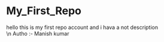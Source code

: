 # My_First_Repo
hello this is my first repo account and i hava a not description <br>\n
Autho :- Manish kumar
